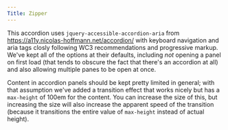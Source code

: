 ```yaml
---
Title: Zipper
---
```


This accordion uses `jquery-accessible-accordion-aria` from https://a11y.nicolas-hoffmann.net/accordion/ with keyboard navigation and aria tags closly following WC3 recommendations and progressive markup. We've kept all of the options at their defaults, including *not* opening a panel on first load (that tends to obscure the fact that there's an accordion at all) and also allowing multiple panes to be open at once. 

Content in accordion panels should be kept pretty limited in general; with that assumption we've added a transition effect that works nicely but has a `max-height` of 100em for the content. You can increase the size of this, but increasing the size will also increase the apparent speed of the transition (because it transitions the entire value of `max-height` instead of actual height).
